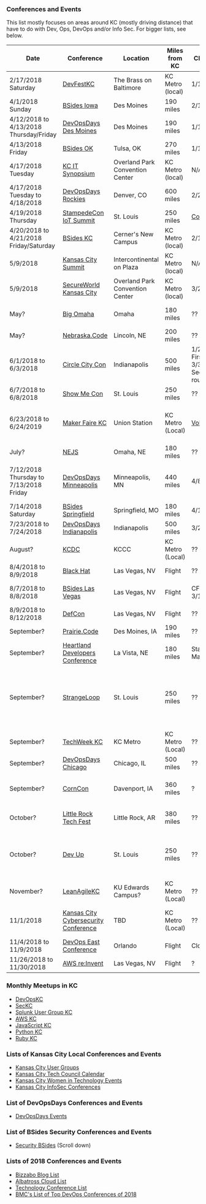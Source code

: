 ### Conferences and Events

This list mostly focuses on areas around KC (mostly driving distance) that have to do with Dev, Ops, DevOps and/or Info Sec. For bigger lists, see below.

| Date | Conference | Location | Miles from KC | CFP Date | Cost |
| --- | --- | --- | --- | --- | --- |
| 2/17/2018 Saturday | [DevFestKC](https://devfestkc.com) | The Brass on Baltimore | KC Metro (local) | 1/12/2017 | $45 (until 1/15/2018) then $55 |
| 4/1/2018 Sunday | [BSides Iowa](https://bsidesiowa.com/) | Des Moines | 190 miles | 2/15/2018 | 2017 was Free |
| 4/12/2018 to 4/13/2018 Thursday/Friday | [DevOpsDays Des Moines](https://www.devopsdays.org/events/2018-des-moines/) | Des Moines | 190 miles | 1/15/2018 | $150-200 |
| 4/13/2018 Friday | [BSides OK](https://www.bsidesok.com/) | Tulsa, OK | 270 miles | 1/1/2018 | Free |
| 4/17/2018 Tuesday | [KC IT Synopsium](http://www.kcitsymposium.com) | Overland Park Convention Center | KC Metro (local) | N/A | $300 |
| 4/17/2018 Tuesday to 4/18/2018 | [DevOpsDays Rockies](https://www.devopsdays.org/events/2018-denver/welcome/) | Denver, CO | 600 miles | 2/28/2018 | 2017 was $120-175 |
| 4/19/2018 Thursday | [StampedeCon IoT Summit](https://stampedecon.com/) | St. Louis | 250 miles | [Contact](https://stampedecon.com/contact-us/) | 
| 4/20/2018 to 4/21/2018 Friday/Saturday | [BSides KC](https://www.bsideskc.org/) | Cerner's New Campus | KC Metro (local) | 2/11/2018 | Low/Free? |
| 5/9/2018 | [Kansas City Summit](http://kansascitysummit.com/) | Intercontinental on Plaza | KC Metro (local) | N/A | Free |
| 5/9/2018 | [SecureWorld Kansas City](https://events.secureworldexpo.com/details/kansas-city-ks-2018/) | Overland Park Convention Center | KC Metro (local) | 3/24/2018 | ?? |
| May? | [Big Omaha](http://bigomaha.co/about/) | Omaha | 180 miles | ?? | 2017 was $499-1499 |
| May? | [Nebraska.Code](https://nebraskacode.amegala.com/) | Lincoln, NE | 200 miles | ?? | ?? |
| 6/1/2018 to 6/3/2018 | [Circle City Con](http://circlecitycon.com/) | Indianapolis | 500 miles | 1/26/2018 First round 3/3/2018 Second round | $75-100 |
| 6/7/2018 to 6/8/2018 | [Show Me Con](http://showmecon.com/) | St. Louis | 250 miles | ?? | ?? |
| 6/23/2018 to 6/24/2019 | [Maker Faire KC](http://kansascity.makerfaire.com/) | Union Station | KC Metro (Local) | [Volunteer](http://kansascity.makerfaire.com/volunteer/) | Single Day Adult $16, Family of 4 two days - $85 |
| July? | [NEJS](https://nejsconf.com) | Omaha, NE | 180 miles | ?? | ?? |
| 7/12/2018 Thursday to 7/13/2018 Friday | [DevOpsDays Minneapolis](https://www.devopsdays.org/events/2018-minneapolis/) | Minneapolis, MN | 440 miles | 4/8/2018 | $199 (by 2/28) $249 (by 5/31) $349 (until event) |
| 7/14/2018 Saturday | [BSides Springfield](http://www.securitybsides.com/w/page/116970567/BSidesSpfd) | Springfield, MO | 180 miles | 4/1/2018 | Free |
| 7/23/2018 to 7/24/2018 | [DevOpsDays Indianapolis](https://www.devopsdays.org/events/2018-indianapolis/) | Indianapolis | 500 miles | 3/2/2018 | $99-$149 |
| August? | [KCDC](http://www.kcdc.info) | KCCC | KC Metro (Local) | ?? | ?? |
| 8/4/2018 to 8/9/2018 | [Black Hat](http://www.blackhat.com/) | Las Vegas, NV | Flight | ?? | ?? |
| 8/7/2018 to 8/8/2018 | [BSides Las Vegas](http://www.securitybsides.com/w/page/119907186/BSidesLV%202018) | Las Vegas, NV | Flight | CFP opens 3/15/2018 | Book hotel get two tickets |
| 8/9/2018 to 8/12/2018 | [DefCon](https://www.defcon.org/) | Las Vegas, NV | Flight | ?? | ?? |
| September? | [Prairie.Code](https://prairiecode.amegala.com/) | Des Moines, IA | 190 miles | ?? | ?? |
| September? | [Heartland Developers Conference](http://careerlink.com/hdc/) | La Vista, NE | 180 miles | Starts in May 2018 | ?? |
| September? | [StrangeLoop](http://www.thestrangeloop.com/) | St. Louis | 250 miles | ?? | 2017 - $300 Student $500? Regular $500? Self-Paid $800 Late |
| September? | [TechWeek KC](http://techweek.com/kansas-city/) | KC Metro | KC Metro (Local) | ?? | ?? |
| September? | [DevOpsDays Chicago](https://www.devopsdays.org/events/2018-chicago/) | Chicago, IL | 500 miles | ?? | ?? |
| September? | [CornCon](http://corncon.net/) | Davenport, IA | 360 miles | ? | Saturday only $75 Both Days $175 |
| October? | [Little Rock Tech Fest](http://www.lrtechfest.com/) | Little Rock, AR | 380 miles | ?? | 2017 - $100 ($50 Student) |
| October? | [Dev Up](http://devupconf.org/) | St. Louis | 250 miles | ?? | 2017 - $280 Early Bird $380 Standard $70 Student |
| November? | [LeanAgileKC](http://leanagilekc.com) | KU Edwards Campus? | KC Metro (Local) | ?? | ?? |
| 11/1/2018 | [Kansas City Cybersecurity Conference](https://www.dataconnectors.com/event/kansas-city2018/) | TBD | KC Metro (Local) | ?? | Free (No CPE) $50 (CPE Credits) |
| 11/4/2018 to 11/9/2018 | [DevOps East Conference](https://devopseast.techwell.com/) | Orlando | Flight | Closed | $595-3995 |
| 11/26/2018 to 11/30/2018 | [AWS re:Invent](https://reinvent.awsevents.com/) | Las Vegas, NV | Flight | ? | 2017 - $1799 |

### Monthly Meetups in KC

* [DevOpsKC](https://www.meetup.com/preview/DevOps-Kansas-City)
* [SecKC](http://seckc.org/)
* [Splunk User Group KC](https://usergroups.splunk.com/group/splunk-kansas-city-user-group.html)
* [AWS KC](https://www.meetup.com/KC-Amazon-Web-Services-User-Group/)
* [JavaScript KC](https://www.meetup.com/JavaScriptKC/)
* [Python KC](https://www.meetup.com/pythonkc/)
* [Ruby KC](https://www.meetup.com/kcruby/)

### Lists of Kansas City Local Conferences and Events

* [Kansas City User Groups](http://www.kansascityusergroups.com/)
* [Kansas City Tech Council Calendar](http://www.kctechcouncil.com/events/calendar)
* [Kansas City Women in Technology Events](http://kcwomenintech.org/events/)
* [Kansas City InfoSec Conferences](https://infosec-conferences.com/events/conferences-missouri-kansas-city/)

### List of DevOpsDays Conferences and Events

* [DevOpsDays Events](https://www.devopsdays.org/events/)

### List of BSides Security Conferences and Events

* [Security BSides](http://www.securitybsides.com/w/page/12194156/FrontPage) (Scroll down)

### Lists of 2018 Conferences and Events

* [Bizzabo Blog List](https://blog.bizzabo.com/technology-events)
* [Albatross Cloud List](https://albatross.cloud/lists/Upcoming-Technology-Conferences.aspx)
* [Technology Conference List](https://www.technologyconference.com/?page_id=440)
* [BMC's List of Top DevOps Conferences of 2018](http://www.bmc.com/blogs/devops-conferences/)
